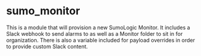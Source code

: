 # sumo_monitor

This is a module that will provision a new SumoLogic Monitor. It includes a Slack webhook to send alarms to as well as a Monitor folder to sit in for organization. There is also a variable included for payload overrides in order to provide custom Slack content. 
